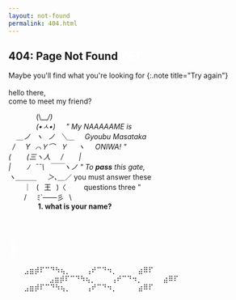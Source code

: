 ```yaml
---
layout: not-found
permalink: 404.html
---
```

## 404: Page Not Found **<span style="color:white">YET</span>**
Maybe you'll find what you're looking for
{:.note title="Try again"}
<br/><br/>
hello there, **<span style="color:white">Alice</span>**<br/>
come to meet my friend?<br/>

&nbsp;⠀&nbsp;⠀&nbsp; &nbsp; ⠀(\\___/)⠀&nbsp;⠀&nbsp; <br/>
&nbsp;⠀&nbsp; &nbsp;⠀&nbsp; ⠀(•ㅅ•)⠀⠀" My NAAAAAME is <br/>
&nbsp; &nbsp; ＿ノ⠀ヽ⠀ノ⠀＼＿⠀⠀Gyoubu Masataka <br/>
&nbsp; /⠀⠀Y⠀⌒Ｙ⌒⠀Ｙ⠀⠀ヽ⠀⠀ONIWA! " <br/>
(⠀⠀⠀(三ヽ人⠀⠀/⠀⠀⠀|&nbsp;⠀&nbsp;⠀&nbsp;<br/>
|⠀⠀⠀ﾉ⠀¯¯\\⠀￣￣ヽノ " To **pass** this gate, &nbsp;<br/>
ヽ＿＿＿⠀⠀＞､＿_／ you must answer these &nbsp;⠀<br/>
⠀⠀⠀｜⠀(⠀王⠀)〈 &nbsp; &nbsp; &nbsp; &nbsp; questions three "<br/>
⠀⠀⠀/⠀⠀ﾐ`——彡⠀\\<br/>
 &nbsp; &nbsp;⠀&nbsp;&nbsp;⠀&nbsp;⠀&nbsp;**1.   what is your name?**<br/><br/>
 <!---&nbsp; &nbsp;⠀&nbsp;&nbsp;⠀&nbsp;⠀&nbsp;<span style="color:white">**1.   what is your name?**</span><br/><br/>-->
 <!---&nbsp;⠀&nbsp;⠀&nbsp;⠀<span style="color:white">**2.   what is your favorite color?**</span><br/><br/>-->
 <!---<span style="color:white">**3.   What is the avarage wingspan of a seagul?**</span><br/>-->

# <span style="color:white">🐇&#xFE0E;</span>

 ⠀⠀⠀⣠⣶⡾⠏⠉⠙⠳⢦⡀⠀⠀⠀⢠⠞⠉⠙⠲⡀⠀⠀⠀⠀⣴⠿⠏⠀⠀⠀⠀<br/>
    &nbsp; &nbsp; &nbsp; &nbsp;⠀&nbsp;⠀&nbsp;⠀&nbsp;⠀⣠⣶⡾⠏⠉⠙⠳⢦⡀⠀⠀⠀⢠⠞⠉⠙⠲⡀⠀⠀⠀⠀⣴⠿⠏⠀⠀⠀⠀<br/>
 ⠀⠀⠀⣠⣶⡾⠏⠉⠙⠳⢦⡀⠀⠀⠀⢠⠞⠉⠙⠲⡀⠀⠀⠀⠀⣴⠿⠏⠀⠀⠀⠀<br/>
